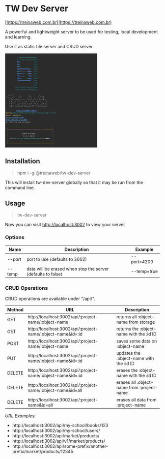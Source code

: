 # TW Dev Server
[https://treinaweb.com.br](https://treinaweb.com.br)


A powerful and lightweight server to be used for testing, local development and learning.

Use it as static file server and CRUD server.

<img src="./snapshot.png" width="300">


## Installation

> npm i -g @treinaweb/tw-dev-server

This will install tw-dev-server globally so that it may be run from the command line.

## Usage
> tw-dev-server

Now you can visit [http://localhost:3002](http://localhost:3002) to view your server

### Options

| Name        | Description           | Example  |
| ------------- |-------------| -----|
| --port     | port to use (defaults to 3002) | --port=4200 |
| --temp     | data will be erased when stop the server (defaults to false) | --temp=true |


### CRUD Operations

CRUD operations are available under "/api/".

| Method        | URL           | Description  |
| ------------- |-------------| -----|
|  GET    | http://localhost:3002/api/:project-name/:object-name | returns all :object-name from storage |
|  GET    | http://localhost:3002/api/:project-name/:object-name&id=:id | returns the :object-name with the :id ID |
|  POST    | http://localhost:3002/api/:project-name/:object-name | saves some data on :object-name |
|  PUT     | http://localhost:3002/api/:project-name/:object-name&id=:id | updates the :object-name with the :id ID |
|  DELETE    | http://localhost:3002/api/:project-name/:object-name&id=:id | erases the :object-name with the :id ID |
|  DELETE    | http://localhost:3002/api/:project-name/:object-name&id=all | erases all :object-name from :project-name |
|  DELETE    | http://localhost:3002/api/:project-name&id=all | erases all data from :project-name |

*URL Examples:*

- http://localhost:3002/api/my-school/books/123
- http://localhost:3002/api/my-school/users/
- http://localhost:3002/api/market/products/
- http://localhost:3002/api/v1/market/products/
- http://localhost:3002/api/some-prefix/another-prefix/market/products/12345